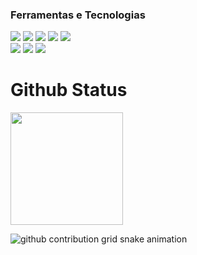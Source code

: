 <!-- ## Olá -->

<!-- - 🔭 Trabalho atualmente com Front-End 
- 🌱 Estou Estudando Java-->

### Ferramentas e Tecnologias
<div>
  <img src="https://img.shields.io/badge/HTML-239120?style=for-the-badge&logo=html5&logoColor=white"/>
  <img src="https://img.shields.io/badge/CSS-239120?&style=for-the-badge&logo=css3&logoColor=white"/>
  <img src="https://img.shields.io/badge/JavaScript-239120?style=for-the-badge&logo=javascript&logoColor=white"/>
  <img src="https://img.shields.io/badge/TypeScript-007ACC?style=for-the-badge&logo=vue&logoColor=white"/>
  <img src="https://img.shields.io/badge/Java-ED8B00?style=for-the-badge&logo=java&logoColor=white"/>
  <br>
  
  <img src="https://img.shields.io/badge/Bootstrap-563D7C?style=for-the-badge&logo=bootstrap&logoColor=white"/>
  <img src="https://img.shields.io/badge/jQuery-0769AD?style=for-the-badge&logo=jquery&logoColor=white"/>
  <img src="https://img.shields.io/badge/Tailwind_CSS-38B2AC?style=for-the-badge&logo=tailwind-css&logoColor=white"/>
  <br>
  
<!-- - Estudando  
   <img src="https://img.shields.io/badge/Java-ED8B00?style=for-the-badge&logo=openjdk&logoColor=white"/>
   <img src="https://img.shields.io/badge/Spring-6DB33F?style=for-the-badge&logo=spring&logoColor=white"/> -->
</div>

<h1>Github Status</h1>
  <img height="180em" src="https://github-readme-stats.vercel.app/api/top-langs/?username=m3ln0vais&layout=compact&langs_count=16&theme=dark"/>
</div>

<!-- github workflow  -->
![github contribution grid snake animation](https://raw.githubusercontent.com/devjosecarlosteles/devjosecarlosteles/output/github-contribution-grid-snake.svg)




